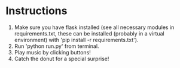 # Instructions
1. Make sure you have flask installed (see all necessary modules in
requirements.txt, these can be installed (probably in a virtual environment)
with 'pip install -r requirements.txt').
2. Run 'python run.py' from terminal.
3. Play music by clicking buttons!
4. Catch the donut for a special surprise!

